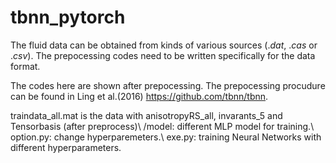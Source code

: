 # tbnn_pytorch

The fluid data can be obtained from kinds of various sources ($.dat$, $.cas$ or $.csv$). The prepocessing codes need to be written specifically for the data format.

The codes here are shown after prepocessing. The prepocessing procudure can be found in Ling et al.(2016) https://github.com/tbnn/tbnn.

traindata_all.mat is the data with anisotropyRS_all, invarants_5 and Tensorbasis (after preprocess)\\
/model: different MLP model for training.\\
option.py: change hyperparemeters.\\
exe.py: training Neural Networks with different hyperparameters.
